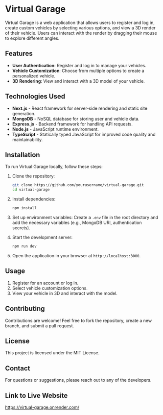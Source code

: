 # Virtual Garage

Virtual Garage is a web application that allows users to register and log in, create custom vehicles by selecting various options, and view a 3D render of their vehicle. Users can interact with the render by dragging their mouse to explore different angles.

## Features
- **User Authentication**: Register and log in to manage your vehicles.
- **Vehicle Customization**: Choose from multiple options to create a personalized vehicle.
- **3D Rendering**: View and interact with a 3D model of your vehicle.

## Technologies Used
- **Next.js** - React framework for server-side rendering and static site generation.
- **MongoDB** - NoSQL database for storing user and vehicle data.
- **Express.js** - Backend framework for handling API requests.
- **Node.js** - JavaScript runtime environment.
- **TypeScript** - Statically typed JavaScript for improved code quality and maintainability.

## Installation

To run Virtual Garage locally, follow these steps:

1. Clone the repository:
   ```sh
   git clone https://github.com/yourusername/virtual-garage.git
   cd virtual-garage
   ```

2. Install dependencies:
   ```sh
   npm install
   ```

3. Set up environment variables:
   Create a `.env` file in the root directory and add the necessary variables (e.g., MongoDB URI, authentication secrets).

4. Start the development server:
   ```sh
   npm run dev
   ```

5. Open the application in your browser at `http://localhost:3000`.

## Usage
1. Register for an account or log in.
2. Select vehicle customization options.
3. View your vehicle in 3D and interact with the model.

## Contributing
Contributions are welcome! Feel free to fork the repository, create a new branch, and submit a pull request.

## License
This project is licensed under the MIT License.

## Contact
For questions or suggestions, please reach out to any of the developers.

## Link to Live Website
https://virtual-garage.onrender.com/

